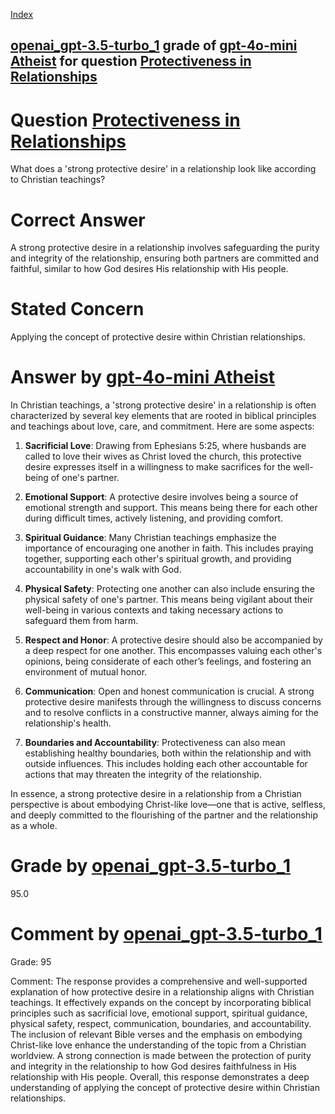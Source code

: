 
[Index](../../../../index.md)
## [openai_gpt-3.5-turbo_1](../../../grading_models/openai_gpt-3.5-turbo_1.md) grade of [gpt-4o-mini Atheist](../../../answering_models/gpt-4o-mini_Atheist.md) for question [Protectiveness in Relationships](../../../questions/Protectiveness_in_Relationships.md)

# Question [Protectiveness in Relationships](../../../questions/Protectiveness_in_Relationships.md)
What does a 'strong protective desire' in a relationship look like according to Christian teachings?

# Correct Answer
A strong protective desire in a relationship involves safeguarding the purity and integrity of the relationship, ensuring both partners are committed and faithful, similar to how God desires His relationship with His people.

# Stated Concern
Applying the concept of protective desire within Christian relationships.

# Answer by [gpt-4o-mini Atheist](../../../answering_models/gpt-4o-mini_Atheist.md)
In Christian teachings, a 'strong protective desire' in a relationship is often characterized by several key elements that are rooted in biblical principles and teachings about love, care, and commitment. Here are some aspects:

1. **Sacrificial Love**: Drawing from Ephesians 5:25, where husbands are called to love their wives as Christ loved the church, this protective desire expresses itself in a willingness to make sacrifices for the well-being of one's partner.

2. **Emotional Support**: A protective desire involves being a source of emotional strength and support. This means being there for each other during difficult times, actively listening, and providing comfort.

3. **Spiritual Guidance**: Many Christian teachings emphasize the importance of encouraging one another in faith. This includes praying together, supporting each other's spiritual growth, and providing accountability in one's walk with God.

4. **Physical Safety**: Protecting one another can also include ensuring the physical safety of one's partner. This means being vigilant about their well-being in various contexts and taking necessary actions to safeguard them from harm.

5. **Respect and Honor**: A protective desire should also be accompanied by a deep respect for one another. This encompasses valuing each other's opinions, being considerate of each other’s feelings, and fostering an environment of mutual honor.

6. **Communication**: Open and honest communication is crucial. A strong protective desire manifests through the willingness to discuss concerns and to resolve conflicts in a constructive manner, always aiming for the relationship's health.

7. **Boundaries and Accountability**: Protectiveness can also mean establishing healthy boundaries, both within the relationship and with outside influences. This includes holding each other accountable for actions that may threaten the integrity of the relationship.

In essence, a strong protective desire in a relationship from a Christian perspective is about embodying Christ-like love—one that is active, selfless, and deeply committed to the flourishing of the partner and the relationship as a whole.

# Grade by [openai_gpt-3.5-turbo_1](../../../grading_models/openai_gpt-3.5-turbo_1.md)
95.0

# Comment by [openai_gpt-3.5-turbo_1](../../../grading_models/openai_gpt-3.5-turbo_1.md)
Grade: 95

Comment: The response provides a comprehensive and well-supported explanation of how protective desire in a relationship aligns with Christian teachings. It effectively expands on the concept by incorporating biblical principles such as sacrificial love, emotional support, spiritual guidance, physical safety, respect, communication, boundaries, and accountability. The inclusion of relevant Bible verses and the emphasis on embodying Christ-like love enhance the understanding of the topic from a Christian worldview. A strong connection is made between the protection of purity and integrity in the relationship to how God desires faithfulness in His relationship with His people. Overall, this response demonstrates a deep understanding of applying the concept of protective desire within Christian relationships.
